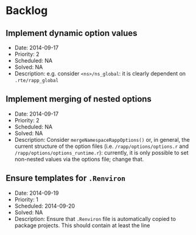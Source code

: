 Backlog
=====

## Implement dynamic option values

- Date: 2014-09-17
- Priority: 2
- Scheduled: NA
- Solved: NA
- Description:
  e.g. consider `<ns>/ns_global`: it is clearly dependent on `.rte/rapp_global`
  
## Implement merging of nested options

- Date: 2014-09-17
- Priority: 2
- Scheduled: NA
- Solved: NA
- Description:
  Consider `mergeNamespaceRappOptions()` or, in general, the current structure of
  the option files (i.e. `/rapp/options/options.r` and `/rapp/options/options_runtime.r`): currently, it is only possible to set non-nested values via the options file;
  change that.

## Ensure templates for `.Renviron`

- Date: 2014-09-19
- Priority: 1
- Scheduled: 2014-09-20
- Solved: NA
- Description:
  Ensure that `.Renviron` file is automatically copied to package projects. 
  This should contain at least the line
  
```

```
